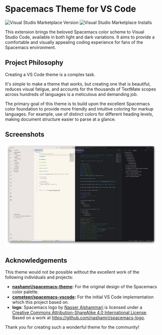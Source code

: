 # Spacemacs Theme for VS Code

![Visual Studio Marketplace Version](https://img.shields.io/visual-studio-marketplace/v/idears-org.vscode-spacemacs-theme?style=flat-square&label=Marketplace)
![Visual Studio Marketplace Installs](https://img.shields.io/visual-studio-marketplace/i/idears-org.vscode-spacemacs-theme?style=flat-square&label=Marketplace)

This extension brings the beloved Spacemacs color scheme to Visual Studio Code, available in both light and dark variations. It aims to provide a comfortable and visually appealing coding experience for fans of the Spacemacs environment.

## Project Philosophy

Creating a VS Code theme is a complex task.

It's simple to make a theme that *works*, but creating one that is beautiful, reduces visual fatigue, and accounts for the thousands of TextMate scopes across hundreds of languages is a meticulous and demanding job.

The primary goal of this theme is to build upon the excellent Spacemacs color foundation to provide more friendly and intuitive coloring for markup languages. For example, use of distinct colors for different heading levels, making document structure easier to parse at a glance.

## Screenshots

![Spacemacs Dark Theme Screenshot](https://raw.githubusercontent.com/idears-org/vscode-spacemacs-theme/main/assets/screenshot.png)

## Acknowledgements

This theme would not be possible without the excellent work of the following individuals and projects:

- **[nashamri/spacemacs-theme](https://github.com/nashamri/spacemacs-theme):** For the original design of the Spacemacs color palette.
- **[cometeer/spacemacs-vscode](https://github.com/cometeer/spacemacs-vscode):** For the initial VS Code implementation which this project based on.
- **logo**: <span xmlns:dct="http://purl.org/dc/terms/" href="http://purl.org/dc/dcmitype/StillImage" property="dct:title" rel="dct:type">Spacemacs logo</span> by <a xmlns:cc="http://creativecommons.org/ns#" href="http://www.nass3r.com" property="cc:attributionName" rel="cc:attributionURL">Nasser Alshammari</a> is licensed under a <a rel="license" href="http://creativecommons.org/licenses/by-sa/4.0/">Creative Commons Attribution-ShareAlike 4.0 International License</a>.<br />Based on a work at <a xmlns:dct="http://purl.org/dc/terms/" href="https://github.com/nashamri/spacemacs-logo" rel="dct:source">https://github.com/nashamri/spacemacs-logo</a>.

Thank you for creating such a wonderful theme for the community!
